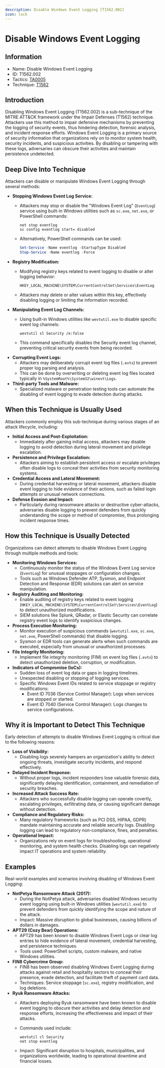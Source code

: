 ```yaml
---
description: Disable Windows Event Logging [T1562.002]
icon: lock
---
```


# Disable Windows Event Logging

## Information

* Name: Disable Windows Event Logging
* ID: T1562.002
* Tactics: [TA0005](../)
* Technique: [T1562](./)

## Introduction

Disabling Windows Event Logging (T1562.002) is a sub-technique of the MITRE ATT\&CK framework under the Impair Defenses (T1562) technique. Attackers use this method to impair defensive mechanisms by preventing the logging of security events, thus hindering detection, forensic analysis, and incident response efforts. Windows Event Logging is a primary source of security information that organizations rely on to monitor system health, security incidents, and suspicious activities. By disabling or tampering with these logs, adversaries can obscure their activities and maintain persistence undetected.

## Deep Dive Into Technique

Attackers can disable or manipulate Windows Event Logging through several methods:

* **Stopping Windows Event Log Service:**
  *   Attackers may stop or disable the "Windows Event Log" (`EventLog`) service using built-in Windows utilities such as `sc.exe`, `net.exe`, or PowerShell commands:

      ```
      net stop eventlog
      sc config eventlog start= disabled
      ```
  *   Alternatively, PowerShell commands can be used:

      ```powershell
      Set-Service -Name eventlog -StartupType Disabled
      Stop-Service -Name eventlog -Force
      ```
* **Registry Modification:**
  *   Modifying registry keys related to event logging to disable or alter logging behavior:

      ```
      HKEY_LOCAL_MACHINE\SYSTEM\CurrentControlSet\Services\EventLog
      ```
  * Attackers may delete or alter values within this key, effectively disabling logging or limiting the information recorded.
* **Manipulating Event Log Channels:**
  *   Using built-in Windows utilities like `wevtutil.exe` to disable specific event log channels:

      ```
      wevtutil sl Security /e:false
      ```
  * This command specifically disables the Security event log channel, preventing critical security events from being recorded.
* **Corrupting Event Logs:**
  * Attackers may deliberately corrupt event log files (`.evtx`) to prevent proper log parsing and analysis.
  * This can be done by overwriting or deleting event log files located typically in `%SystemRoot%\System32\winevt\Logs`.
* **Third-party Tools and Malware:**
  * Specialized malware or penetration testing tools can automate the disabling of event logging to evade detection during attacks.

## When this Technique is Usually Used

Attackers commonly employ this sub-technique during various stages of an attack lifecycle, including:

* **Initial Access and Post-Exploitation:**
  * Immediately after gaining initial access, attackers may disable logging to avoid detection during lateral movement and privilege escalation.
* **Persistence and Privilege Escalation:**
  * Attackers aiming to establish persistent access or escalate privileges often disable logs to conceal their activities from security monitoring systems.
* **Credential Access and Lateral Movement:**
  * During credential harvesting or lateral movement, attackers disable event logging to hide evidence of their actions, such as failed login attempts or unusual network connections.
* **Defense Evasion and Impact:**
  * Particularly during ransomware attacks or destructive cyber-attacks, adversaries disable logging to prevent defenders from quickly understanding the scope or method of compromise, thus prolonging incident response times.

## How this Technique is Usually Detected

Organizations can detect attempts to disable Windows Event Logging through multiple methods and tools:

* **Monitoring Windows Services:**
  * Continuously monitor the status of the Windows Event Log service (`EventLog`) for unusual stoppages or configuration changes.
  * Tools such as Windows Defender ATP, Sysmon, and Endpoint Detection and Response (EDR) solutions can alert on service manipulation.
* **Registry Auditing and Monitoring:**
  * Enable auditing of registry keys related to event logging (`HKEY_LOCAL_MACHINE\SYSTEM\CurrentControlSet\Services\EventLog`) to detect unauthorized modifications.
  * SIEM solutions like Splunk, QRadar, or Elastic Security can correlate registry event logs to identify suspicious changes.
* **Process Execution Monitoring:**
  * Monitor execution of suspicious commands (`wevtutil.exe`, `sc.exe`, `net.exe`, PowerShell commands) that disable logging.
  * Sysmon or EDR tools can generate alerts when such commands are executed, especially from unusual or unauthorized processes.
* **File Integrity Monitoring:**
  * Implement file integrity monitoring (FIM) on event log files (`.evtx`) to detect unauthorized deletion, corruption, or modification.
* **Indicators of Compromise (IoCs):**
  * Sudden loss of event log data or gaps in logging timelines.
  * Unexpected disabling or stopping of logging services.
  * Specific Windows Event IDs related to service stoppage or registry modifications:
    * Event ID 7036 (Service Control Manager): Logs when services are stopped or started.
    * Event ID 7040 (Service Control Manager): Logs changes to service configurations.

## Why it is Important to Detect This Technique

Early detection of attempts to disable Windows Event Logging is critical due to the following reasons:

* **Loss of Visibility:**
  * Disabling logs severely hampers an organization's ability to detect ongoing threats, investigate security incidents, and respond effectively.
* **Delayed Incident Response:**
  * Without proper logs, incident responders lose valuable forensic data, significantly delaying identification, containment, and remediation of security breaches.
* **Increased Attack Success Rate:**
  * Attackers who successfully disable logging can operate covertly, escalating privileges, exfiltrating data, or causing significant damage without detection.
* **Compliance and Regulatory Risks:**
  * Many regulatory frameworks (such as PCI DSS, HIPAA, GDPR) mandate maintaining accurate and reliable security logs. Disabling logging can lead to regulatory non-compliance, fines, and penalties.
* **Operational Impact:**
  * Organizations rely on event logs for troubleshooting, operational monitoring, and system health checks. Disabling logs can negatively impact IT operations and system reliability.

## Examples

Real-world examples and scenarios involving disabling of Windows Event Logging:

* **NotPetya Ransomware Attack (2017):**
  * During the NotPetya attack, adversaries disabled Windows security event logging using built-in Windows utilities (`wevtutil.exe`) to prevent defenders from quickly identifying the scope and nature of the attack.
  * Impact: Massive disruption to global businesses, causing billions of dollars in damages.
* **APT29 (Cozy Bear) Operations:**
  * APT29 has been known to disable Windows Event Logs or clear log entries to hide evidence of lateral movement, credential harvesting, and persistence techniques.
  * Tools used: PowerShell scripts, custom malware, and native Windows utilities.
* **FIN8 Cybercrime Group:**
  * FIN8 has been observed disabling Windows Event Logging during attacks against retail and hospitality sectors to conceal their presence, evade detection, and facilitate theft of payment card data.
  * Techniques: Service stoppage (`sc.exe`), registry modification, and log deletions.
* **Ryuk Ransomware Attacks:**
  * Attackers deploying Ryuk ransomware have been known to disable event logging to obscure their activities and delay detection and response efforts, increasing the effectiveness and impact of their attacks.
  *   Commands used include:

      ```
      wevtutil cl Security
      net stop eventlog
      ```
  * Impact: Significant disruption to hospitals, municipalities, and organizations worldwide, leading to operational downtime and financial losses.
